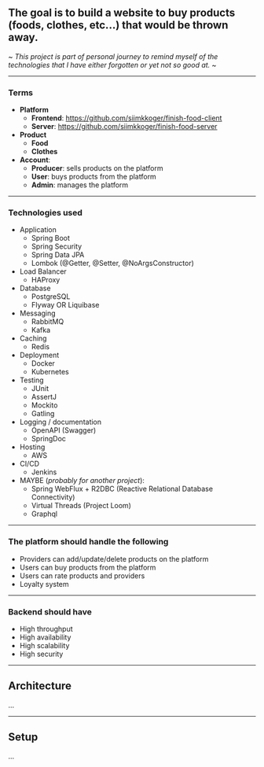 ## The goal is to build a website to buy products (foods, clothes, etc...) that would be thrown away.



~ *This project is part of personal journey to remind myself of the technologies 
that I have either forgotten or yet not so good at.* ~
____________________
### Terms
- **Platform**
  - **Frontend**: https://github.com/siimkkoger/finish-food-client
  - **Server**: https://github.com/siimkkoger/finish-food-server
- **Product**
  - **Food**
  - **Clothes**
- **Account**:
  - **Producer**: sells products on the platform
  - **User**: buys products from the platform
  - **Admin**: manages the platform

____________________
### Technologies used
- Application
  - Spring Boot
  - Spring Security
  - Spring Data JPA
  - Lombok (@Getter, @Setter, @NoArgsConstructor)
- Load Balancer
  - HAProxy
- Database 
  - PostgreSQL
  - Flyway OR Liquibase
- Messaging
  - RabbitMQ
  - Kafka
- Caching
  - Redis
- Deployment
  - Docker
  - Kubernetes
- Testing
  - JUnit
  - AssertJ
  - Mockito
  - Gatling
- Logging / documentation
  - OpenAPI (Swagger)
  - SpringDoc
- Hosting
  - AWS
- CI/CD
  - Jenkins
- MAYBE (*probably for another project*):
  - Spring WebFlux + R2DBC (Reactive Relational Database Connectivity)
  - Virtual Threads (Project Loom)
  - Graphql
____________________
### The platform should handle the following
- Providers can add/update/delete products on the platform
- Users can buy products from the platform
- Users can rate products and providers
- Loyalty system
____________________

### Backend should have
- High throughput
- High availability
- High scalability
- High security
____________________
## Architecture
...

____________________

## Setup
...

